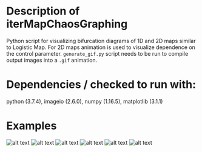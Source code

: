 # Description of iterMapChaosGraphing
Python script for visualizing bifurcation diagrams of 1D and 2D maps similar to Logistic Map.
For 2D maps animation is used to visualize dependence on the control parameter. `generate_gif.py` script needs to be run to compile output images into a `.gif` animation.

# Dependencies / checked to run with:
python (3.7.4),
imageio (2.6.0),
numpy (1.16.5),
matplotlib (3.1.1)

# Examples
![alt text](https://github.com/ZeroFourEightTwelve24/iterMapChaosGraphing/blob/master/some_output/movie_1.gif?raw=true)
![alt text](https://github.com/ZeroFourEightTwelve24/iterMapChaosGraphing/blob/master/some_output/Figure_9a.png?raw=true)
![alt text](https://github.com/ZeroFourEightTwelve24/iterMapChaosGraphing/blob/master/some_output/Figure_9a.png?raw=true)
![alt text](https://github.com/ZeroFourEightTwelve24/iterMapChaosGraphing/blob/master/some_output/Figure_9b.png?raw=true)
![alt text](https://github.com/ZeroFourEightTwelve24/iterMapChaosGraphing/blob/master/some_output/Figure_0.png?raw=true)
![alt text](https://github.com/ZeroFourEightTwelve24/iterMapChaosGraphing/blob/master/some_output/Figure_1.png?raw=true)
